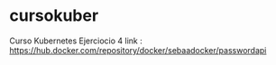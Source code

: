 # cursokuber
Curso Kubernetes
Ejerciocio 4 link : https://hub.docker.com/repository/docker/sebaadocker/passwordapi
